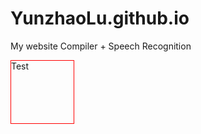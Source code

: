 # YunzhaoLu.github.io
My website
Compiler + Speech Recognition
<div id="square" style="border:1px solid red;width:100px;height:100px" >Test</div>
